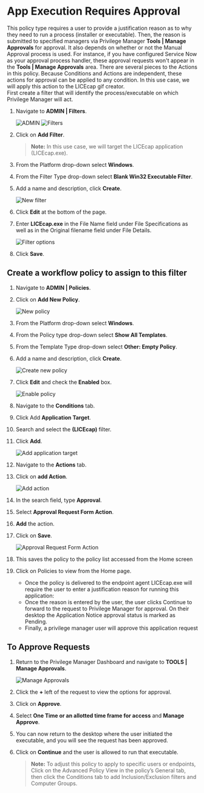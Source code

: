 [title]: # (App Execution Requires Approval)
[tags]: # (elevate)
[priority]: # (10)
# App Execution Requires Approval

This policy type requires a user to provide a justification reason as to why they need to run a process (installer or executable). Then, the reason is submitted to specified managers via Privilege Manager __Tools | Manage Approvals__ for approval. It also depends on whether or not the Manual Approval process is used. For instance, if you have configured Service Now as your approval process handler, these approval requests won't appear in the __Tools | Manage Approvals__ area. There are several pieces to the Actions in this policy. Because Conditions and Actions are independent, these actions for approval can be applied to any condition.  In this use case, we will apply this action to the LICEcap gif creator.  
First create a filter that will identify the process/executable on which Privilege Manager will act.

1. Navigate to __ADMIN | Filters__.

   ![ADMIN](images\app-req\ap-1.png)
   ![Filters](images\app-req\ap-2.png)
1. Click on __Add Filter__.
   >**Note:** In this use case, we will target the LICEcap application (LICEcap.exe).

1. From the Platform drop-down select __Windows__.
1. From the Filter Type drop-down select __Blank Win32 Executable Filter__.  
1. Add a name and description, click __Create__.

   ![New filter](images\app-req\ap-3.png)
1. Click __Edit__ at the bottom of the page.
1. Enter __LICEcap.exe__ in the File Name field under File Specifications as well as in the Original filename field under File Details.

   ![Filter options](images\app-req\ap-4.png)
1. Click __Save__.

## Create a workflow policy to assign to this filter

1. Navigate to __ADMIN | Policies__.
1. Click on __Add New Policy__.

   ![New policy](images\app-req\ap-5.png)
1. From the Platform drop-down select __Windows__.
1. From the Policy type drop-down select __Show All Templates__.  
1. From the Template Type drop-down select __Other: Empty Policy__.
1. Add a name and description, click __Create__.

   ![Create new policy](images\app-req\ap-6.png)
1. Click __Edit__ and check the __Enabled__ box.

   ![Enable policy](images\app-req\ap-7.png)
1. Navigate to the __Conditions__ tab.
1. Click Add __Application Target__.
1. Search and select the __(LICEcap)__ filter.  
1. Click __Add__.

   ![Add application target](images\app-req\ap-8.png)
1. Navigate to the __Actions__ tab.
1. Click on __add Action__.

   ![Add action](images\app-req\ap-9.png)
1. In the search field, type __Approval__.
1. Select __Approval Request Form Action__.
1. __Add__ the action.
1. Click on __Save__.  

   ![Approval Request Form Action](images\app-req\ap-10.png)
1. This saves the policy to the policy list accessed from the Home screen
1. Click on Policies to view from the Home page.  

   * Once the policy is delivered to the endpoint agent LICEcap.exe will require the user to enter a justification reason for running this application:  
   * Once the reason is entered by the user, the user clicks Continue to forward to the request to Privilege Manager for approval. On their desktop the Application Notice approval status is marked as Pending.
   * Finally, a privilege manager user will approve this application request

## To Approve Requests

1. Return to the Privilege Manager Dashboard and navigate to __TOOLS | Manage Approvals__.  

   ![Manage Approvals](images\app-req\ap-11.png)
1. Click the __+__ left of the request to view the options for approval.  
1. Click on __Approve__.
1. Select __One Time or an allotted time frame for access__ and __Manage Approve__.
1. You can now return to the desktop where the user initiated the executable, and you will see the request has been approved.
1. Click on __Continue__ and the user is allowed to run that executable.

   >**Note:** To adjust this policy to apply to specific users or endpoints, Click on the Advanced Policy View in the policy’s General tab, then click the Conditions tab to add Inclusion/Exclusion filters and Computer Groups.

